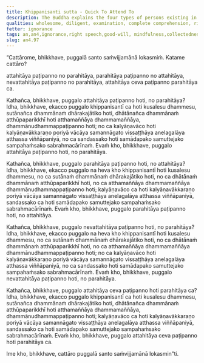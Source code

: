```yaml
---
title: Khippanisanti sutta - Quick To Attend To
description: The Buddha explains the four types of persons existing in the world.
qualities: wholesome, diligent, examination, complete comprehension, right speech, good-will, good friendship, loving-kindness, appreciative joy
fetter: ignorance
tags: an,an4,ignorance,right speech,good-will, mindfulness,collectedness
slug: an4.97
---
```


“Cattārome, bhikkhave, puggalā santo saṁvijjamānā lokasmiṁ. Katame cattāro?

attahitāya paṭipanno no parahitāya,
parahitāya paṭipanno no attahitāya,
nevattahitāya paṭipanno no parahitāya,
attahitāya ceva paṭipanno parahitāya ca.

Kathañca, bhikkhave, puggalo attahitāya paṭipanno hoti, no parahitāya? Idha, bhikkhave, ekacco puggalo khippanisantī ca hoti kusalesu dhammesu, sutānañca dhammānaṁ dhārakajātiko hoti, dhātānañca dhammānaṁ atthūpaparikkhī hoti atthamaññāya dhammamaññāya, dhammānudhammappaṭipanno hoti; no ca kalyāṇavāco hoti kalyāṇavākkaraṇo poriyā vācāya samannāgato vissaṭṭhāya anelagalāya atthassa viññāpaniyā, no ca sandassako hoti samādapako samuttejako sampahaṁsako sabrahmacārīnaṁ. Evaṁ kho, bhikkhave, puggalo attahitāya paṭipanno hoti, no parahitāya.

Kathañca, bhikkhave, puggalo parahitāya paṭipanno hoti, no attahitāya? Idha, bhikkhave, ekacco puggalo na heva kho khippanisantī hoti kusalesu dhammesu, no ca sutānaṁ dhammānaṁ dhārakajātiko hoti, no ca dhātānaṁ dhammānaṁ atthūpaparikkhī hoti, no ca atthamaññāya dhammamaññāya dhammānudhammappaṭipanno hoti; kalyāṇavāco ca hoti kalyāṇavākkaraṇo poriyā vācāya samannāgato vissaṭṭhāya anelagalāya atthassa viññāpaniyā, sandassako ca hoti samādapako samuttejako sampahaṁsako sabrahmacārīnaṁ. Evaṁ kho, bhikkhave, puggalo parahitāya paṭipanno hoti, no attahitāya.

Kathañca, bhikkhave, puggalo nevattahitāya paṭipanno hoti, no parahitāya? Idha, bhikkhave, ekacco puggalo na heva kho khippanisantī hoti kusalesu dhammesu, no ca sutānaṁ dhammānaṁ dhārakajātiko hoti, no ca dhātānaṁ dhammānaṁ atthūpaparikkhī hoti, no ca atthamaññāya dhammamaññāya dhammānudhammappaṭipanno hoti; no ca kalyāṇavāco hoti kalyāṇavākkaraṇo poriyā vācāya samannāgato vissaṭṭhāya anelagalāya atthassa viññāpaniyā, no ca sandassako hoti samādapako samuttejako sampahaṁsako sabrahmacārīnaṁ. Evaṁ kho, bhikkhave, puggalo nevattahitāya paṭipanno hoti, no parahitāya.

Kathañca, bhikkhave, puggalo attahitāya ceva paṭipanno hoti parahitāya ca? Idha, bhikkhave, ekacco puggalo khippanisantī ca hoti kusalesu dhammesu, sutānañca dhammānaṁ dhārakajātiko hoti, dhātānañca dhammānaṁ atthūpaparikkhī hoti atthamaññāya dhammamaññāya, dhammānudhammappaṭipanno hoti; kalyāṇavāco ca hoti kalyāṇavākkaraṇo poriyā vācāya samannāgato vissaṭṭhāya anelagalāya atthassa viññāpaniyā, sandassako ca hoti samādapako samuttejako sampahaṁsako sabrahmacārīnaṁ. Evaṁ kho, bhikkhave, puggalo attahitāya ceva paṭipanno hoti parahitāya ca.

Ime kho, bhikkhave, cattāro puggalā santo saṁvijjamānā lokasmin”ti.
